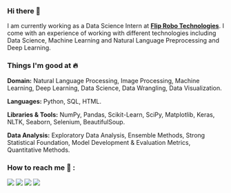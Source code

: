 ### Hi there 👋
I am currently working as a Data Science Intern at  [**Flip Robo Technologies**](http://www.fliprobo.com/). I come with an  experience of working with different technologies including Data Science, Machine Learning and Natural Language Preprocessing and Deep Learning.

### Things I'm good at :fire:

**Domain:** Natural Language Processing, Image Processing, Machine Learning, Deep Learning, Data Science, Data Wrangling, Data Visualization.

**Languages:**  Python, SQL, HTML.

**Libraries & Tools:** NumPy, Pandas, Scikit-Learn, SciPy, Matplotlib,  Keras, NLTK,  Seaborn, Selenium, BeautifulSoup.

**Data Analysis:** Exploratory Data Analysis, Ensemble Methods, Strong Statistical Foundation, Model Development & Evaluation Metrics, Quantitative Methods.

### How to reach me 📱 :
[<img target="_blank" src="https://img.icons8.com/bubbles/100/000000/linkedin.png">](https://www.linkedin.com/in/aseem-siwach-95b928169/)  [<img target="_blank" src="https://img.icons8.com/bubbles/100/000000/github.png">](https://github.com/asiwach08) [<img target="_blank" src="https://img.icons8.com/bubbles/100/0000/facebook.png">](https://www.facebook.com/asim.siwach) [<img target="_blank" src="https://img.icons8.com/bubbles/100/000000/instagram-new.png">](https://www.instagram.com/aseem_siwach/)


